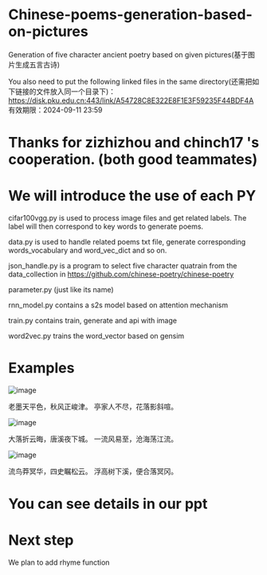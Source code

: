 # Chinese-poems-generation-based-on-pictures
Generation of five character ancient poetry based on given pictures(基于图片生成五言古诗)

You also need to put the following linked files in the same directory(还需把如下链接的文件放入同一个目录下)：
https://disk.pku.edu.cn:443/link/A54728C8E322E8F1E3F59235F44BDF4A
有效期限：2024-09-11 23:59

# Thanks for zizhizhou and chinch17 's cooperation. (both good teammates)

# We will introduce the use of each PY
cifar100vgg.py is used to process image files and get related labels. The label will then correspond to key words to generate poems.

data.py is used to handle related poems txt file, generate corresponding words_vocabulary and word_vec_dict and so on.

json_handle.py is a program to select five character quatrain from the data_collection in https://github.com/chinese-poetry/chinese-poetry

parameter.py (just like its name)

rnn_model.py contains a s2s model based on attention mechanism

train.py contains train, generate and api with image

word2vec.py trains the word_vector based on gensim

# Examples
![image](https://github.com/Gold-Sea/Chinese-poems-generation-based-on-pictures/blob/master/readme_pictures/fs.jpg)

老墨天平色，秋风正峻津。
亭家人不尽，花落影斜喧。


![image](https://github.com/Gold-Sea/Chinese-poems-generation-based-on-pictures/blob/master/readme_pictures/sea.jpg)

大落折云晦，唐溪夜下城。
一流风易至，沧海荡江流。


![image](https://github.com/Gold-Sea/Chinese-poems-generation-based-on-pictures/blob/master/readme_pictures/shu.jpg)

流鸟莽冥华，四史瞩松云。
浮高树下溪，便合落冥冈。
# You can see details in our ppt
# Next step
We plan to add rhyme function
